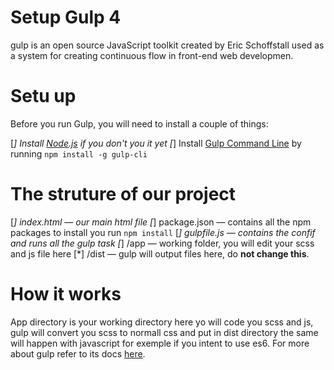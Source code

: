 # Setup Gulp 4

gulp is an open source JavaScript toolkit created by Eric Schoffstall used as a system for creating continuous flow in front-end web developmen.

# Setu up

Before you run Gulp, you will need to install a couple of things:

[*] Install [Node.js](https://nodejs.org/en/) if you don't you it yet
[*] Install [Gulp Command Line](https://www.npmjs.com/package/gulp-cli) by running ```npm install -g gulp-cli ```

# The struture of our project

[*] index.html &mdash; our main html file
[*] package.json &mdash; contains all the npm packages to install you run ```npm install```
[*] gulpfile.js &mdash; contains the confif and runs all the gulp task
[*] /app &mdash; working folder, you will edit your scss and js file here
[*] /dist &mdash; gulp will output files here, do **not change this**.

# How it works

App directory is your working directory here yo will code you scss and js, gulp will convert you scss to normall css and put in dist directory the same will happen with javascript for exemple if you intent to use es6. For more about gulp refer to its docs [here](https://gulpjs.com/docs/en/getting-started/quick-start).